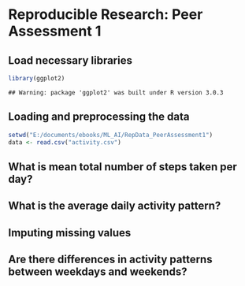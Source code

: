 # Reproducible Research: Peer Assessment 1

## Load necessary libraries

```r
library(ggplot2)
```

```
## Warning: package 'ggplot2' was built under R version 3.0.3
```



## Loading and preprocessing the data

```r
setwd("E:/documents/ebooks/ML_AI/RepData_PeerAssessment1")
data <- read.csv("activity.csv")
```


## What is mean total number of steps taken per day?



## What is the average daily activity pattern?



## Imputing missing values



## Are there differences in activity patterns between weekdays and weekends?
